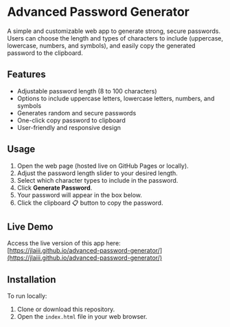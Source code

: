 # Advanced Password Generator

A simple and customizable web app to generate strong, secure passwords. Users can choose the length and types of characters to include (uppercase, lowercase, numbers, and symbols), and easily copy the generated password to the clipboard.

## Features

- Adjustable password length (8 to 100 characters)
- Options to include uppercase letters, lowercase letters, numbers, and symbols
- Generates random and secure passwords
- One-click copy password to clipboard
- User-friendly and responsive design

## Usage

1. Open the web page (hosted live on GitHub Pages or locally).
2. Adjust the password length slider to your desired length.
3. Select which character types to include in the password.
4. Click **Generate Password**.
5. Your password will appear in the box below.
6. Click the clipboard 📋 button to copy the password.

## Live Demo

Access the live version of this app here:  
[https://jlaiii.github.io/advanced-password-generator/](https://jlaiii.github.io/advanced-password-generator/)

## Installation

To run locally:

1. Clone or download this repository.
2. Open the `index.html` file in your web browser.
